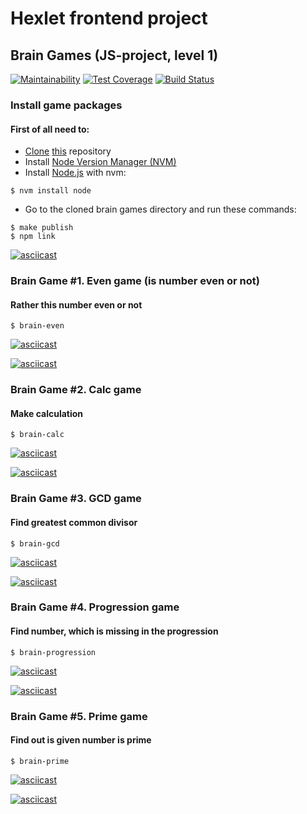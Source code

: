 # Hexlet frontend project

## Brain Games (JS-project, level 1)

[![Maintainability](https://api.codeclimate.com/v1/badges/a99a88d28ad37a79dbf6/maintainability)](https://codeclimate.com/github/codeclimate/codeclimate/maintainability)
[![Test Coverage](https://api.codeclimate.com/v1/badges/a99a88d28ad37a79dbf6/test_coverage)](https://codeclimate.com/github/codeclimate/codeclimate/test_coverage)
[![Build Status](https://travis-ci.com/it-amalker/frontend-project-lvl1.svg?branch=master)](https://travis-ci.com/it-amalker/frontend-project-lvl1)

### Install game packages
#### First of all need to:
* [Clone](https://help.github.com/en/github/using-git/which-remote-url-should-i-use#cloning-with-https-urls-recommended) [this](https://github.com/it-amalker/frontend-project-lvl1.git) repository
* Install [Node Version Manager (NVM)](https://github.com/nvm-sh/nvm#install--update-script)
* Install [Node.js](https://github.com/nvm-sh/nvm#usage) with nvm:
```
$ nvm install node
```
* Go to the cloned brain games directory and run these commands:
```
$ make publish
$ npm link
```
[![asciicast](https://asciinema.org/a/gffcIELi7csA3a0dnQIh88Ecn.svg)](https://asciinema.org/a/gffcIELi7csA3a0dnQIh88Ecn)

### Brain Game #1. Even game (is number even or not)
#### Rather this number even or not
```
$ brain-even
```
[![asciicast](https://asciinema.org/a/72R6VvuKFS2FvQEsuz8ie6V78.svg)](https://asciinema.org/a/72R6VvuKFS2FvQEsuz8ie6V78)

[![asciicast](https://asciinema.org/a/BVCqrseL1bjjfenkFNi1ECgy0.svg)](https://asciinema.org/a/BVCqrseL1bjjfenkFNi1ECgy0)

### Brain Game #2. Calc game
#### Make calculation
```
$ brain-calc
```
[![asciicast](https://asciinema.org/a/6OpaTEODvcqC0NslUofxow1az.svg)](https://asciinema.org/a/6OpaTEODvcqC0NslUofxow1az)

[![asciicast](https://asciinema.org/a/EDmEz44Y0HPlKXw1IgLfZeYzd.svg)](https://asciinema.org/a/EDmEz44Y0HPlKXw1IgLfZeYzd)

### Brain Game #3. GCD game 
#### Find greatest common divisor
```
$ brain-gcd
```
[![asciicast](https://asciinema.org/a/NDpuVDF1AjXwfEDAAmWktfHFe.svg)](https://asciinema.org/a/NDpuVDF1AjXwfEDAAmWktfHFe)

[![asciicast](https://asciinema.org/a/kHarhcb0r4PP8wAzfpZTpEtkH.svg)](https://asciinema.org/a/kHarhcb0r4PP8wAzfpZTpEtkH)

### Brain Game #4. Progression game 
#### Find number, which is missing in the progression
```
$ brain-progression
```
[![asciicast](https://asciinema.org/a/EfOHQbOgyHHg6NdrqVGDWirB9.svg)](https://asciinema.org/a/EfOHQbOgyHHg6NdrqVGDWirB9)

[![asciicast](https://asciinema.org/a/twOQB49AFxY12SdfT9niIVcrN.svg)](https://asciinema.org/a/twOQB49AFxY12SdfT9niIVcrN)

### Brain Game #5. Prime game 
#### Find out is given number is prime
```
$ brain-prime
```
[![asciicast](https://asciinema.org/a/248QkmO7BzWoZSqCfOFlxSkk8.svg)](https://asciinema.org/a/248QkmO7BzWoZSqCfOFlxSkk8)

[![asciicast](https://asciinema.org/a/CyEfBabiWo4XiIU8p70LHquNO.svg)](https://asciinema.org/a/CyEfBabiWo4XiIU8p70LHquNO)